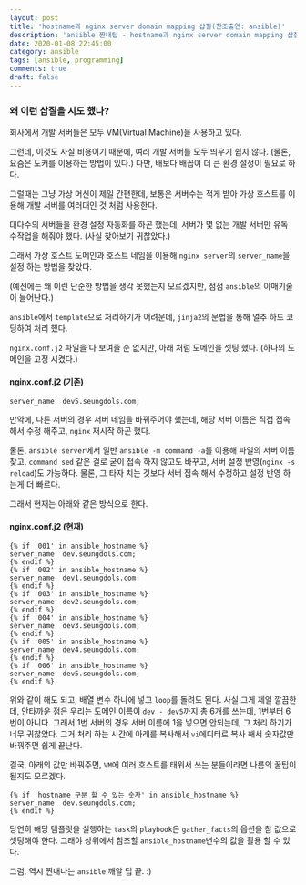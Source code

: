 ```yaml
---
layout: post
title: 'hostname과 nginx server domain mapping 삽질(찬조출연: ansible)'
description: 'ansible 짠내팁 - hostname과 nginx server domain mapping 삽질'
date: 2020-01-08 22:45:00
category: ansible
tags: [ansible, programming]
comments: true
draft: false
---
```


### 왜 이런 삽질을 시도 했나?

회사에서 개발 서버들은 모두 VM(Virtual Machine)을 사용하고 있다.

그런데, 이것도 사실 비용이기 때문에, 여러 개발 서버를 모두 띄우기 쉽지 않다. (물론, 요즘은 도커를 이용하는 방법이 있다.) 다만, 배보다 배꼽이 더 큰 환경 설정이 필요로 하다.

그럴때는 그냥 가상 머신이 제일 간편한데, 보통은 서버수는 적게 받아 가상 호스트를 이용해 개발 서버를 여러대인 것 처럼 사용한다.

대다수의 서버들을 환경 설정 자동화를 하곤 했는데, 서버가 몇 없는 개발 서버만 유독 수작업을 해줘야 했다. (사실 찾아보기 귀찮았다.)

그래서 가상 호스트 도메인과 호스트 네임을 이용해 `nginx server`의 `server_name`을 설정 하는 방법을 찾았다.

(예전에는 왜 이런 단순한 방법을 생각 못했는지 모르겠지만, 점점 `ansible`의 야매기술이 늘어난다.)

`ansible`에서 `template`으로 처리하기가 어려운데, `jinja2`의 문법을 통해 얼추 하드 코딩하여 처리 했다.

`nginx.conf.j2` 파일을 다 보여줄 순 없지만, 아래 처럼 도메인을 셋팅 했다. (하나의 도메인을 고정 시켰다.)

#### nginx.conf.j2 (기존)

```text
server_name  dev5.seungdols.com;
```

만약에, 다른 서버의 경우 서버 네임을 바꿔주어야 했는데, 해당 서버 이름은 직접 접속해서 수정 해주고, `nginx` 재시작 하곤 했다.

물론, `ansible server`에서 일반 `ansible -m command -a`를 이용해 파일의 서버 이름 찾고, `command sed` 같은 걸로 굳이 접속 하지 않고도 바꾸고, 서버 설정 반영(`nginx -s reload`)도 가능하다. 물론, 그 타자 치는 것보다 서버 접속 해서 수정하고 설정 반영 하는게 더 빠르다.

그래서 현재는 아래와 같은 방식으로 한다.

#### nginx.conf.j2 (현재)

```text
{% if '001' in ansible_hostname %}
server_name  dev.seungdols.com;
{% endif %}
{% if '002' in ansible_hostname %}
server_name  dev1.seungdols.com;
{% endif %}
{% if '003' in ansible_hostname %}
server_name  dev2.seungdols.com;
{% endif %}
{% if '004' in ansible_hostname %}
server_name  dev3.seungdols.com;
{% endif %}
{% if '005' in ansible_hostname %}
server_name  dev4.seungdols.com;
{% endif %}
{% if '006' in ansible_hostname %}
server_name  dev5.seungdols.com;
{% endif %}
```

위와 같이 해도 되고, 배열 변수 하나에 넣고 `loop`를 돌려도 된다. 사실 그게 제일 깔끔한데, 안타까운 점은 우리는 도메인 이름이 `dev - dev5`까지 총 6개를 쓰는데, 1번부터 6번이 아니다. 그래서 1번 서버의 경우 서버 이름에 1을 넣으면 안되는데, 그 처리 하기가 너무 귀찮았다. 그거 처리 하는 시간에 아래를 복사해서 `vi`에디터로 복사 해서 숫자값만 바꿔주면 쉽게 끝난다.

결국, 아래의 값만 바꿔주면, `VM`에 여러 호스트를 태워서 쓰는 분들이라면 나름의 꿀팁이 될지도 모르겠다.

```text
{% if 'hostname 구분 할 수 있는 숫자' in ansible_hostname %}
server_name  dev.seungdols.com;
{% endif %}
```

당연히 해당 템플릿을 실행하는 `task`의 `playbook`은 `gather_facts`의 옵션을 참 값으로 셋팅해야 한다. 그래야 상위에서 참조할 `ansible_hostname`변수의 값을 활용 할 수 있다.

그럼, 역시 짠내나는 `ansible` 깨알 팁 끝. :)
